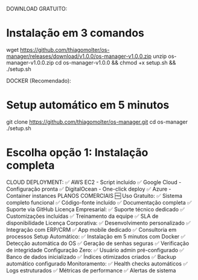 DOWNLOAD GRATUITO:
# Instalação em 3 comandos
wget https://github.com/thiagomolter/os-manager/releases/download/v1.0.0/os-manager-v1.0.0.zip
unzip os-manager-v1.0.0.zip
cd os-manager-v1.0.0 && chmod +x setup.sh && ./setup.sh


DOCKER (Recomendado):
# Setup automático em 5 minutos
git clone https://github.com/thiagomolter/os-manager.git
cd os-manager
./setup.sh
# Escolha opção 1: Instalação completa

CLOUD DEPLOYMENT:
✅ AWS EC2 - Script incluído
✅ Google Cloud - Configuração pronta
✅ DigitalOcean - One-click deploy
✅ Azure - Container instances
PLANOS COMERCIAIS
🆓 Uso Gratuito:
✅ Sistema completo funcional
✅ Código-fonte incluído
✅ Documentação completa
✅ Suporte via GitHub
Licença Empresarial:
✅ Suporte técnico dedicado
✅ Customizações incluídas
✅ Treinamento da equipe
✅ SLA de disponibilidade
Licença Corporativa:
✅ Desenvolvimento personalizado
✅ Integração com ERP/CRM
✅ App mobile dedicado
✅ Consultoria em processos
Setup Automático:
✅ Instalação em 5 minutos com Docker
✅ Detecção automática do OS
✅ Geração de senhas seguras
✅ Verificação de integridade
Configuração Zero:
✅ Usuário admin pré-configurado
✅ Banco de dados inicializado
✅ Índices otimizados criados
✅ Backup automático configurado
Monitoramento:
✅ Health checks automáticos
✅ Logs estruturados
✅ Métricas de performance
✅ Alertas de sistema

